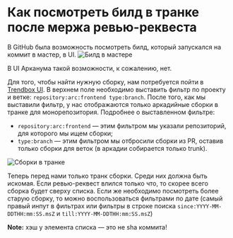 # Как посмотреть билд в транке после мержа ревью-реквеста

В GitHub была возможность посмотреть билд, который запускался на коммит в мастер, в UI.
![Билд в мастере](../images/master-build.png)

В UI Арканума такой возможности, к сожалению, нет.

Для того, чтобы найти нужную сборку, нам потребуется пойти в [Trendbox UI](https://trendbox.yandex-team.ru/).
В верхнем поле необходимо выставить фильтр по проекту и ветке: `repository:arc:frontend type:branch`. После того, как мы выставили фильтр, у нас отображаются только аркадийные сборки в транке для монорепозитория.
Подробнее о выставленном фильтре:
* `repository:arc:frontend` — этим фильтром мы указали репозиторий, для которого мы ищем сборки;
* `type:branch` — этим фильтром мы отбросили сборки из PR, оставив только сборки для веток (в аркадии собирается только trunk).

![Сборки в транке](../images/trendbox-ui.png)

Теперь перед нами только транк сборки. Среди них должна быть искомая.
Если ревью-реквест влился только что, то скорее всего сборка будет сверху списка. Если же необходимо посмотреть более старую сборку, то можно воспользоваться фильтрами по дате (самый правый инпут в фильтрах или фильтры в строке поиска `since:YYYY-MM-DDTHH:mm:SS.msZ` и `till:YYYY-MM-DDTHH:mm:SS.msZ`)
 
**Note:** хэш у элемента списка — это не sha коммита!
